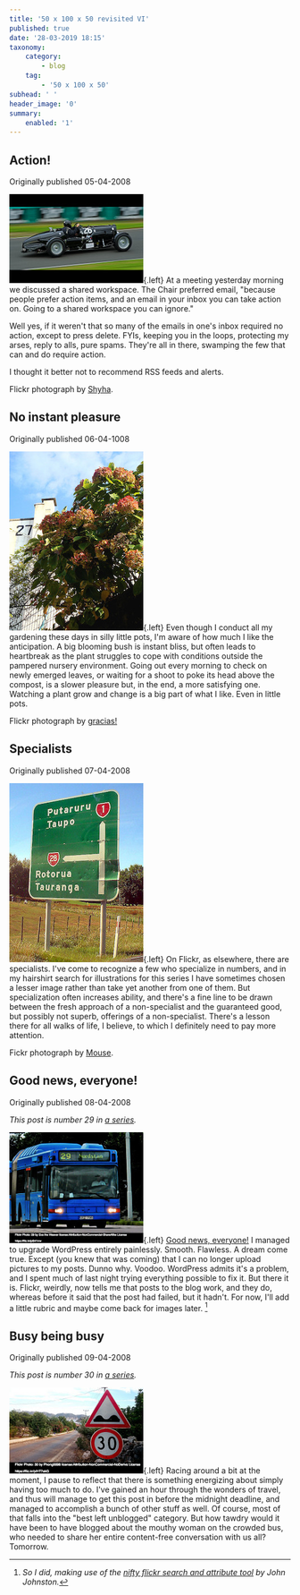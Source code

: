 ```yaml
---
title: '50 x 100 x 50 revisited VI'
published: true
date: '28-03-2019 18:15'
taxonomy:
    category:
        - blog
    tag:
        - '50 x 100 x 50'
subhead: ' '
header_image: '0'
summary:
    enabled: '1'
---
```


## Action!

Originally published 05-04-2008

![racing car with number 26](1260984431_c08da2df47_m.jpg){.left}
 At a meeting yesterday morning we discussed a shared workspace. The Chair preferred email, "because people prefer action items, and an email in your inbox you can take action on. Going to a shared workspace you can ignore."

Well yes, if it weren't that so many of the emails in one's inbox required no action, except to press delete. FYIs, keeping you in the loops, protecting my arses, reply to alls, pure spams. They're all in there, swamping the few that can and do require action.

I thought it better not to recommend RSS feeds and alerts.

Flickr photograph by [Shyha](http://flickr.com/photos/shyha/1260984431/).

## No instant pleasure

Originally published 06-04-1008

![flowering bush with a big building in the background with number 27](302885171_e428c8490d_z.jpg){.left} Even though I conduct all my gardening these days in silly little pots, I'm aware of how much I like the anticipation. A big blooming bush is instant bliss, but often leads to heartbreak as the plant struggles to cope with conditions outside the pampered nursery environment. Going out every morning to check on newly emerged leaves, or waiting for a shoot to poke its head above the compost, is a slower pleasure but, in the end, a more satisfying one. Watching a plant grow and change is a big part of what I like. Even in little pots.

Flickr photograph by [gracias!](http://flickr.com/photos/ms_gracias/302885171/)

## Specialists

Originally published 07-04-2008

![Road sign for route 28 in New Zealand](4932890_5b933a5425_z.jpg){.left} On Flickr, as elsewhere, there are specialists. I've come to recognize a few who specialize in numbers, and in my hairshirt search for illustrations for this series I have sometimes chosen a lesser image rather than take yet another from one of them. But specialization often increases ability, and there's a fine line to be drawn between the fresh approach of a non-specialist and the guaranteed good, but possibly not superb, offerings of a non-specialist. There's a lesson there for all walks of life, I believe, to which I definitely need to pay more attention.

Fickr photograph by [Mouse](http://flickr.com/photos/mouse/4932890/).

## Good news, everyone!

Originally published 08-04-2008

_This post is number 29 in [a series](https://www.jeremycherfas.net/blog/tag:50%20x%20100%20x%2050)._

![No 29 bus to Nordstan](29-bus.jpg){.left} [Good news, everyone!](http://en.wikipedia.org/wiki/Hubert_J._Farnsworth) I managed to upgrade WordPress entirely painlessly. Smooth. Flawless. A dream come true. Except (you knew that was coming) that I can no longer upload pictures to my posts. Dunno why. Voodoo. WordPress admits it's a problem, and I spent much of last night trying everything possible to fix it. But there it is. Flickr, weirdly, now tells me that posts to the blog work, and they do, whereas before it said that the post had failed, but it hadn't. For now, I'll add a little rubric and maybe come back for images later. [^1]

[^1]: _So I did, making use of the [nifty flickr search and attribute tool](http://johnjohnston.info/fcc/) by John Johnston._

## Busy being busy

Originally published 09-04-2008

_This post is number 30 in [a series](https://www.jeremycherfas.net/blog/tag:50%20x%20100%20x%2050)._

![](30-roadsign.jpg){.left} Racing around a bit at the moment, I pause to reflect that there is something energizing about simply having too much to do. I've gained an hour through the wonders of travel, and thus will manage to get this post in before the midnight deadline, and managed to accomplish a bunch of other stuff as well. Of course, most of that falls into the "best left unblogged" category. But how tawdry would it have been to have blogged about the mouthy woman on the crowded bus, who needed to share her entire content-free conversation with us all? Tomorrow.
